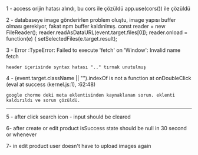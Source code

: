 1 - access orijin hatası alındı, bu cors ile çözüldü
    app.use(cors()) ile çözüldü

2 - databaseye image gönderirlen problem oluştu, image yapısı buffer olması gerekiyor, fakat npm buffer kaldırılmış.
    const reader = new FileReader();
    reader.readAsDataURL(event.target.files[0]);
    reader.onload = function(e) {
    setSelectedFiles(e.target.result);

3 - Error :TypeError: Failed to execute 'fetch' on 'Window': Invalid name fetch

    header içerisinde syntax hatası ".." tırnak unutulmuş

4 - (event.target.className || "").indexOf is not a function at onDoubleClick (eval at success (kernel.js:1), <anonymous>:62:48)

    google chorme deki meta eklentisinden kaynaklanan sorun. eklenti kaldırıldı ve sorun çözüldü.

-------------------------------------------------------------------------------------
5 - after click search icon - input should be cleared

6- after create or edit product isSuccess state should be null in 30 second or whenever

7- in edit product user doesn't have to upload images again
